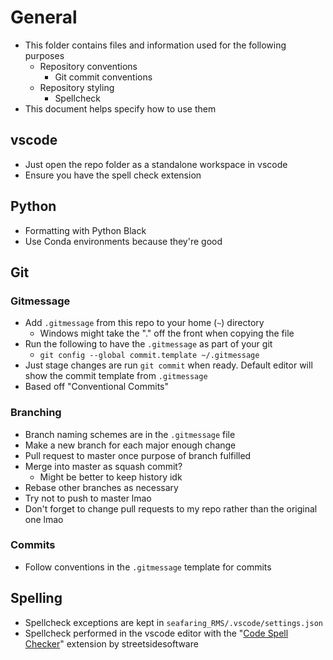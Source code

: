 # General

- This folder contains files and information used for the following purposes
  - Repository conventions
    - Git commit conventions
  - Repository styling
    - Spellcheck
- This document helps specify how to use them

## vscode

- Just open the repo folder as a standalone workspace in vscode
- Ensure you have the spell check extension

## Python

- Formatting with Python Black
- Use Conda environments because they're good

## Git

### Gitmessage

- Add `.gitmessage` from this repo to your home (`~`) directory
  - Windows might take the "." off the front when copying the file
- Run the following to have the `.gitmessage` as part of your git
  - `git config --global commit.template ~/.gitmessage`
- Just stage changes are run `git commit` when ready. Default editor will show the commit template from `.gitmessage`
- Based off "Conventional Commits"

### Branching

- Branch naming schemes are in the `.gitmessage` file
- Make a new branch for each major enough change
- Pull request to master once purpose of branch fulfilled
- Merge into master as squash commit?
  - Might be better to keep history idk
- Rebase other branches as necessary
- Try not to push to master lmao
- Don't forget to change pull requests to my repo rather than the original one lmao

### Commits

- Follow conventions in the `.gitmessage` template for commits

## Spelling

- Spellcheck exceptions are kept in `seafaring_RMS/.vscode/settings.json`
- Spellcheck performed in the vscode editor with the "[Code Spell Checker](https://marketplace.visualstudio.com/items?itemName=streetsidesoftware.code-spell-checker)" extension by streetsidesoftware
